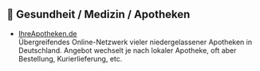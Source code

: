 ## 💊 Gesundheit / Medizin / Apotheken
* [IhreApotheken.de](https://www.ihreapotheken.de)\
Übergreifendes Online-Netzwerk vieler niedergelassener Apotheken in Deutschland. Angebot wechselt je nach lokaler Apotheke, oft aber Bestellung, Kurierlieferung, etc.